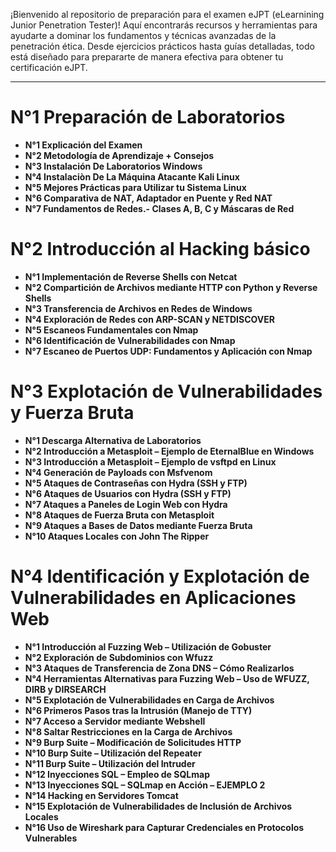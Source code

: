 
¡Bienvenido al repositorio de preparación para el examen eJPT (eLearnining Junior Penetration Tester)! Aquí encontrarás recursos y herramientas para ayudarte a dominar los fundamentos y técnicas avanzadas de la penetración ética. Desde ejercicios prácticos hasta guías detalladas, todo está diseñado para prepararte de manera efectiva para obtener tu certificación eJPT.

---
# **N°1 Preparación de Laboratorios**
- **N°1 Explicación del Examen**
- **N°2 Metodología de Aprendizaje + Consejos**
- **N°3 Instalación De Laboratorios Windows**
- **N°4 Instalaciòn De La Máquina Atacante Kali Linux**
- **N°5 Mejores Prácticas para Utilizar tu Sistema Linux** 
- **N°6 Comparativa de NAT, Adaptador en Puente y Red NAT** 
- **N°7 Fundamentos de Redes.- Clases A, B, C y Máscaras de Red**

# **N°2 Introducción al Hacking básico**
- **N°1 Implementación de Reverse Shells con Netcat**
- **N°2 Compartición de Archivos mediante HTTP con Python y Reverse Shells** 
- **N°3 Transferencia de Archivos en Redes de Windows**
- **N°4 Exploración de Redes con ARP-SCAN y NETDISCOVER**
- **N°5 Escaneos Fundamentales con Nmap** 
- **N°6 Identificación de Vulnerabilidades con Nmap**
- **N°7 Escaneo de Puertos UDP: Fundamentos y Aplicación con Nmap**

# **N°3 Explotación de Vulnerabilidades y Fuerza Bruta**

- **N°1  Descarga Alternativa de Laboratorios** 
- **N°2 Introducción a Metasploit – Ejemplo de EternalBlue en Windows**
- **N°3 Introducción a Metasploit – Ejemplo de vsftpd en Linux**
- **N°4 Generación de Payloads con Msfvenom**
- **N°5 Ataques de Contraseñas con Hydra (SSH y FTP)**
- **N°6 Ataques de Usuarios con Hydra (SSH y FTP)**
- **N°7 Ataques a Paneles de Login Web con Hydra**
- **N°8 Ataques de Fuerza Bruta con Metasploit**
- **N°9 Ataques a Bases de Datos mediante Fuerza Bruta**
- **N°10 Ataques Locales con John The Ripper**

# **N°4 Identificación y Explotación de Vulnerabilidades en Aplicaciones Web**

- **N°1 Introducción al Fuzzing Web – Utilización de Gobuster**
- **N°2 Exploración de Subdominios con Wfuzz**
- **N°3 Ataques de Transferencia de Zona DNS – Cómo Realizarlos**
- **N°4 Herramientas Alternativas para Fuzzing Web – Uso de WFUZZ, DIRB y DIRSEARCH**
- **N°5 Explotación de Vulnerabilidades en Carga de Archivos**
- **N°6 Primeros Pasos tras la Intrusión (Manejo de TTY)**
- **N°7 Acceso a Servidor mediante Webshell**
- **N°8 Saltar Restricciones en la Carga de Archivos**
- **N°9 Burp Suite – Modificación de Solicitudes HTTP**
- **N°10 Burp Suite – Utilización del Repeater**
- **N°11 Burp Suite – Utilización del Intruder**
- **N°12 Inyecciones SQL – Empleo de SQLmap**
- **N°13 Inyecciones SQL – SQLmap en Acción – EJEMPLO 2**
- **N°14 Hacking en Servidores Tomcat**
- **N°15 Explotación de Vulnerabilidades de Inclusión de Archivos Locales**
- **N°16 Uso de Wireshark para Capturar Credenciales en Protocolos Vulnerables**
